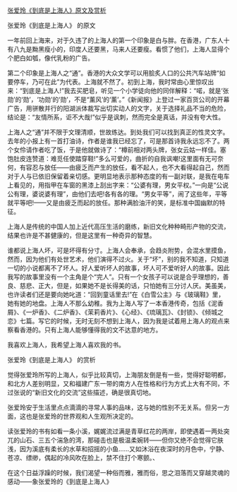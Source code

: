 [张爱玲《到底是上海人》原文及赏析](https://www.vrrw.net/wx/6473.html)

张爱玲《到底是上海人》 的原文

一年前回上海来，对于久违了的上海人的第一个印象是白与胖。在香港，广东人十有八九是黝黑瘦小的，印度人还要黑，马来人还要瘦。看惯了他们，上海人显得个个肥白如瓠，像代乳粉的广告。

第二个印象是上海人之“通”。香港的大众文学可以用脍炙人口的公共汽车站牌“如要停车，乃可在此”为代表。上海就不然了。初到上海，我时常由心里惊叹出来：“到底是上海人!”我去买肥皂，听见一个小学徒向他的同伴解释：“喏，就是‘张勋’的‘勋’，‘功勋’的‘勋’，不是“薰风’的‘薰’。”《新闻报》上登过一家百货公司的开幕广告，用骈散并行的阳湖派体裁写出切实动人的文字，关于选择礼品不当的危险，结论是：“友情所系，讵不大哉!”似乎是讽刺，然而完全是真话，并没有夸大性。



上海人之“通”并不限于文理清顺，世故练达。到处我们可以找到真正的性灵文字。去年的小报上有一首打油诗，作者是谁我已经忘了，可是那首诗我永远忘不了。两个女伶请作者吃了饭，于是他就做诗了：“樽前相对两头牌，张女云姑一样佳。塞饱肚皮连赞道：难觅任使踏穿鞋!”多么可爱的，曲折的自我讽嘲!这里面有无可奈何，有容忍与放任——由疲乏而产生的放任，看不起人，也不大看得起自己，然而对于人与已依旧保留着亲切感。更明显地表示那种态度的有一副对联，是我在电车上看见的，用指甲在车窗的黑漆上刮出字来：“公婆有理，男女平权。”一向是“公说公有理，婆说婆有理”，由他们去吧!各有各的理。“男女平等”，闹了这些年，平等就平等吧!——又是由疲乏而起的放任。那种满脸油汗的笑，是标准中国幽默的特征。

上海人是传统的中国人加上近代高压生活的磨练，新旧文化种种畸形产物的交流，结果也许是不甚健康的，但是这里有一种奇异的智慧。

谁都说上海人坏，可是坏得有分寸。上海人会奉承，会趋炎附势，会混水里摸鱼，然而，因为他们有处世艺术，他们演得不过火。关于“坏”，别的我不知道，只知道一切的小说都离不了坏人。好人爱听坏人的故事，坏人可不爱听好人的故事。因此我写的故事里没有一个主角是个“完人”。只有一个女孩子可以说是合乎理想的，善良、慈悲、正大，但是，如果她不是长得美的话，只怕她有三分讨人厌。美虽美，也许读者们还是要向她叱道：“回到童话里去!”在《白雪公主》与《玻璃鞋》里，她有她的地盘。上海人不那么幼稚。我为上海人写了一本香港传奇，包括《泥香屑》、《一炉香》、《二炉香》、《茉莉香片》、《心经》、《琉璃瓦》、《封锁》、《倾城之恋》七篇。写它的时候，无时无刻不想到上海人，因为我是试着用上海人的观点来察看香港的。只有上海人能够懂得我的文不达意的地方。

我喜欢上海人，我希望上海人喜欢我的书。



张爱玲《到底是上海人》 的赏析

觉得张爱玲所写的上海人，似乎比较真切，上海朋友倒是有一些，觉得好聪明都，和北方人差别明显，又和福建广东一带的南方人在性格和行为方式上大有不同，不过张说的“新旧文化的交流”这些描述，确是很真切地。

张爱玲安于生活里点点滴滴的寻常人事的品味，这与她的性别不无关系。但另一方面，这也是张爱玲的世界观和人生观所决定的。

读张爱玲的书有如看一条小溪，娓娓流过满是青草红花的两岸，即使遇着一两处突兀的山石、三五个湍急的湾，那碰击也是极温柔婉转——但你又绝不会觉得它肤浅，因为溪底有柔长的水草和招摇的小鱼……又如沐浴在夜深时的月色中，宁静、苍凉、缥缈，偶起的冷风吹在脸上，禁不住打个寒颤。、

在这个日益浮躁的时候，我们渴望一种俗而雅，雅而俗，思之泪落而又穿越灵魂的感动——象张爱玲的《到底是上海人》

